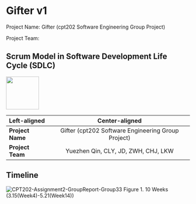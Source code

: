 # Gifter v1
<p> Project Name: Gifter (cpt202 Software Engineering Group Project) </p>
Project Team: 

## Scrum Model in Software Development Life Cycle (SDLC)
<img src="https://github.com/YuezhenQin/Gifter/assets/37969376/a647cfb9-d412-4278-89b1-679a38606bcc" width=90/>


| Left-aligned | Center-aligned | 
| :---         |     :---:      |       
| **Project Name**   | Gifter (cpt202 Software Engineering Group Project)    | 
| **Project Team**     | Yuezhen Qin, CLY, JD, ZWH, CHJ, LKW       | 

 ## Timeline
![CPT202-Assignment2-GroupReport-Group33](https://github.com/YuezhenQin/Gifter/assets/37969376/edf8baee-c16f-40ce-bae1-4e7401d7a960)
Figure 1. 10 Weeks (3.15(Week4)-5.21(Week14))
